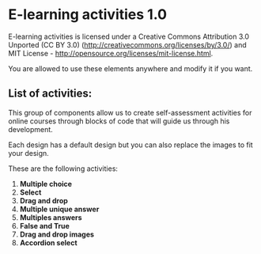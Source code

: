 <h1>E-learning activities 1.0</h1>

E-learning activities is licensed under a Creative Commons Attribution 3.0 Unported (CC BY 3.0) (http://creativecommons.org/licenses/by/3.0/) and MIT License - http://opensource.org/licenses/mit-license.html.

You are allowed to use these elements anywhere and modify it if you want.

<h2>List of activities:</h2>

This group of components allow us to create self-assessment activities for online courses through blocks of code that will guide us through his development. 

Each design has a default design but you can also replace the images to fit your design. 

These are the following activities:

<ol>
  <li><strong>Multiple choice</strong></li>
  <li><strong>Select</strong></li>
  <li><strong>Drag and drop</strong></li>
  <li><strong>Multiple unique answer</strong></li>
  <li><strong>Multiples answers</strong></li>
  <li><strong>False and True</strong></li>
  <li><strong>Drag and drop images</strong></li>
  <li><strong>Accordion select</strong></li>
</ol>
